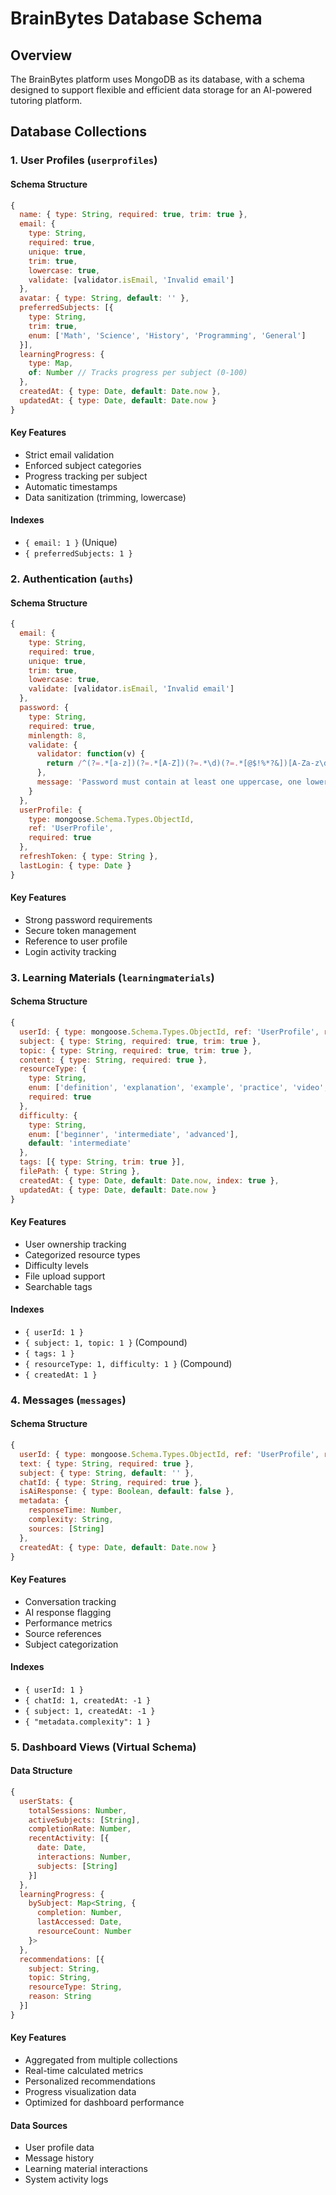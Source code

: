 # BrainBytes Database Schema

## Overview
The BrainBytes platform uses MongoDB as its database, with a schema designed to support flexible and efficient data storage for an AI-powered tutoring platform.

## Database Collections

### 1. User Profiles (`userprofiles`)

#### Schema Structure
```javascript
{
  name: { type: String, required: true, trim: true },
  email: { 
    type: String, 
    required: true, 
    unique: true, 
    trim: true, 
    lowercase: true,
    validate: [validator.isEmail, 'Invalid email']
  },
  avatar: { type: String, default: '' },
  preferredSubjects: [{ 
    type: String, 
    trim: true,
    enum: ['Math', 'Science', 'History', 'Programming', 'General']
  }],
  learningProgress: {
    type: Map,
    of: Number // Tracks progress per subject (0-100)
  },
  createdAt: { type: Date, default: Date.now },
  updatedAt: { type: Date, default: Date.now }
}
```

#### Key Features
- Strict email validation
- Enforced subject categories
- Progress tracking per subject
- Automatic timestamps
- Data sanitization (trimming, lowercase)

#### Indexes
- `{ email: 1 }` (Unique)
- `{ preferredSubjects: 1 }`

### 2. Authentication (`auths`)

#### Schema Structure
```javascript
{
  email: { 
    type: String, 
    required: true, 
    unique: true, 
    trim: true, 
    lowercase: true,
    validate: [validator.isEmail, 'Invalid email']
  },
  password: { 
    type: String, 
    required: true,
    minlength: 8,
    validate: {
      validator: function(v) {
        return /^(?=.*[a-z])(?=.*[A-Z])(?=.*\d)(?=.*[@$!%*?&])[A-Za-z\d@$!%*?&]{8,}$/.test(v);
      },
      message: 'Password must contain at least one uppercase, one lowercase, one number and one special character'
    }
  },
  userProfile: { 
    type: mongoose.Schema.Types.ObjectId, 
    ref: 'UserProfile', 
    required: true 
  },
  refreshToken: { type: String },
  lastLogin: { type: Date }
}
```

#### Key Features
- Strong password requirements
- Secure token management
- Reference to user profile
- Login activity tracking

### 3. Learning Materials (`learningmaterials`)

#### Schema Structure
```javascript
{
  userId: { type: mongoose.Schema.Types.ObjectId, ref: 'UserProfile', required: true },
  subject: { type: String, required: true, trim: true },
  topic: { type: String, required: true, trim: true },
  content: { type: String, required: true },
  resourceType: { 
    type: String, 
    enum: ['definition', 'explanation', 'example', 'practice', 'video', 'article'], 
    required: true 
  },
  difficulty: { 
    type: String, 
    enum: ['beginner', 'intermediate', 'advanced'], 
    default: 'intermediate' 
  },
  tags: [{ type: String, trim: true }],
  filePath: { type: String },
  createdAt: { type: Date, default: Date.now, index: true },
  updatedAt: { type: Date, default: Date.now }
}
```

#### Key Features
- User ownership tracking
- Categorized resource types
- Difficulty levels
- File upload support
- Searchable tags

#### Indexes
- `{ userId: 1 }`
- `{ subject: 1, topic: 1 }` (Compound)
- `{ tags: 1 }`
- `{ resourceType: 1, difficulty: 1 }` (Compound)
- `{ createdAt: 1 }`

### 4. Messages (`messages`)

#### Schema Structure
```javascript
{
  userId: { type: mongoose.Schema.Types.ObjectId, ref: 'UserProfile', required: true },
  text: { type: String, required: true },
  subject: { type: String, default: '' },
  chatId: { type: String, required: true },
  isAiResponse: { type: Boolean, default: false },
  metadata: {
    responseTime: Number,
    complexity: String,
    sources: [String]
  },
  createdAt: { type: Date, default: Date.now }
}
```

#### Key Features
- Conversation tracking
- AI response flagging
- Performance metrics
- Source references
- Subject categorization

#### Indexes
- `{ userId: 1 }`
- `{ chatId: 1, createdAt: -1 }`
- `{ subject: 1, createdAt: -1 }`
- `{ "metadata.complexity": 1 }`

### 5. Dashboard Views (Virtual Schema)

#### Data Structure
```javascript
{
  userStats: {
    totalSessions: Number,
    activeSubjects: [String],
    completionRate: Number,
    recentActivity: [{
      date: Date,
      interactions: Number,
      subjects: [String]
    }]
  },
  learningProgress: {
    bySubject: Map<String, {
      completion: Number,
      lastAccessed: Date,
      resourceCount: Number
    }>
  },
  recommendations: [{
    subject: String,
    topic: String,
    resourceType: String,
    reason: String
  }]
}
```

#### Key Features
- Aggregated from multiple collections
- Real-time calculated metrics
- Personalized recommendations
- Progress visualization data
- Optimized for dashboard performance

#### Data Sources
- User profile data
- Message history
- Learning material interactions
- System activity logs
